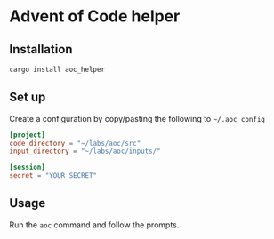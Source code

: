 # Advent of Code helper

## Installation

```bash
cargo install aoc_helper
```

## Set up

Create a configuration by copy/pasting the following to `~/.aoc_config`

```toml
[project]
code_directory = "~/labs/aoc/src"
input_directory = "~/labs/aoc/inputs/"

[session]
secret = "YOUR_SECRET"
```

## Usage

Run the `aoc` command and follow the prompts.
